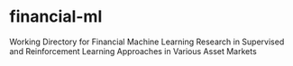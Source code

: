 # financial-ml
Working Directory for Financial Machine Learning Research in Supervised and Reinforcement Learning Approaches in Various Asset Markets
